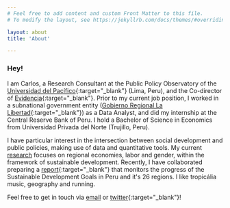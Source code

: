 ```yaml
---
# Feel free to add content and custom Front Matter to this file.
# To modify the layout, see https://jekyllrb.com/docs/themes/#overriding-theme-defaults

layout: about
title: 'About'

---
```


### Hey!

I am Carlos, a Research Consultant at the Public Policy Observatory of the [Universidad del Pacífico](https://www.up.edu.pe/egp/){:target="_blank"} (Lima, Peru), and the Co-director of [Evidencia](https://evidencia-pe.com/blog/){:target="_blank"}. Prior to my current job position, I worked in a subnational government entity ([Gobierno Regional La Libertad](https://www.gob.pe/regionlalibertad){:target="_blank"}) as a Data Analyst, and did my internship at the Central Reserve Bank of Peru. I hold a Bachelor of Science in Economics from Universidad Privada del Norte (Trujillo, Peru). 

I have particular interest in the intersection between social development and public policies, making use of data and quantitative tools. My current [research](02_research.markdown) focuses on regional economies, labor and gender, within the framework of sustainable development. Recently, I have collaborated preparing a [report](https://www.up.edu.pe/egp/observatorio/informe-ODS-Peru-observatorio-politicas-publicas-escuela-gestion-publica-universidad-pacifico/){:target="_blank"} that monitors the progress of the Sustainable Development Goals in Peru and it's 26 regions. I like tropicália music, geography and running.

Feel free to get in touch via [email](mailto:caerevoredo@gmail.com) or [twitter](https://twitter.com/caerevoredo){:target="_blank"}!

